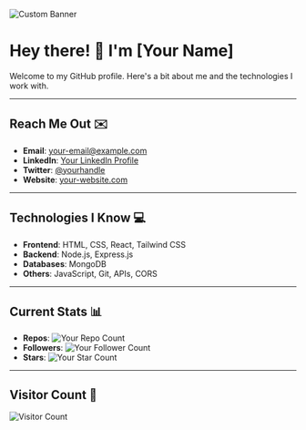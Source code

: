 ![Custom Banner](https://your-banner-url-here)

# Hey there! 👋 I'm [Your Name]

Welcome to my GitHub profile. Here's a bit about me and the technologies I work with.

---

## Reach Me Out ✉️

- **Email**: [your-email@example.com](mailto:your-email@example.com)
- **LinkedIn**: [Your LinkedIn Profile](https://linkedin.com/in/your-profile)
- **Twitter**: [@yourhandle](https://twitter.com/yourhandle)
- **Website**: [your-website.com](https://your-website.com)

---

## Technologies I Know 💻

- **Frontend**: HTML, CSS, React, Tailwind CSS
- **Backend**: Node.js, Express.js
- **Databases**: MongoDB
- **Others**: JavaScript, Git, APIs, CORS

---

## Current Stats 📊

- **Repos**: ![Your Repo Count](https://img.shields.io/github/followers/your-username?style=social)
- **Followers**: ![Your Follower Count](https://img.shields.io/github/followers/your-username?style=social)
- **Stars**: ![Your Star Count](https://img.shields.io/github/stars/your-username?style=social)

---

## Visitor Count 👀

![Visitor Count](https://profile-counter.glitch.me/your-username/count.svg)

